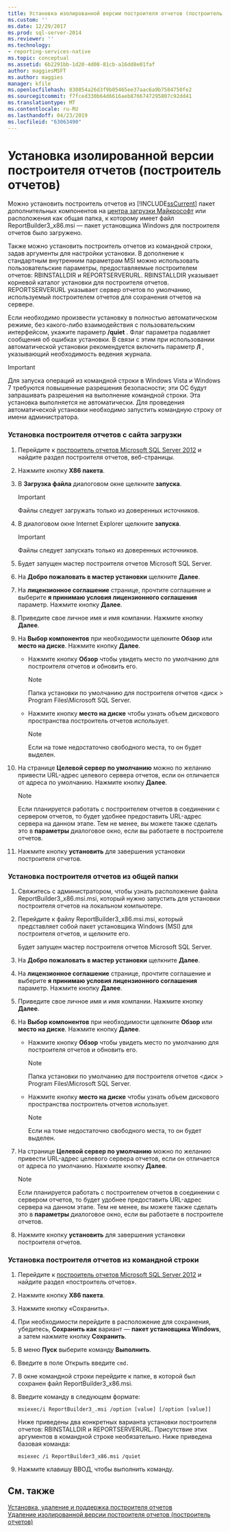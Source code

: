 ```yaml
---
title: Установка изолированной версии построителя отчетов (построитель отчетов) | Документация Майкрософт
ms.custom: ''
ms.date: 12/29/2017
ms.prod: sql-server-2014
ms.reviewer: ''
ms.technology:
- reporting-services-native
ms.topic: conceptual
ms.assetid: 6b2291bb-1d20-4d08-81cb-a16dd8e01faf
author: maggiesMSFT
ms.author: maggies
manager: kfile
ms.openlocfilehash: 830854a26d3f9b05465ee37aac6a9b7584750fe2
ms.sourcegitcommit: f7fced330b64d6616aeb8766747295807c92dd41
ms.translationtype: MT
ms.contentlocale: ru-RU
ms.lasthandoff: 04/23/2019
ms.locfileid: "63063490"
---
```

# <a name="install-the-stand-alone-version-of-report-builder-report-builder"></a>Установка изолированной версии построителя отчетов (построитель отчетов)
  Можно установить построитель отчетов из [!INCLUDE[ssCurrent](../../includes/sscurrent-md.md)] пакет дополнительных компонентов на [центра загрузки Майкрософт](https://go.microsoft.com/fwlink/?LinkID=168472) или расположения как общая папка, к которому имеет файл ReportBuilder3_x86.msi — пакет установщика Windows для построителя отчетов было загружено.  
  
 Также можно установить построитель отчетов из командной строки, задав аргументы для настройки установки. В дополнение к стандартным внутренним параметрам MSI можно использовать пользовательские параметры, предоставляемые построителем отчетов: RBINSTALLDIR и REPORTSERVERURL. RBINSTALLDIR указывает корневой каталог установки для построителя отчетов. REPORTSERVERURL указывает сервер отчетов по умолчанию, используемый построителем отчетов для сохранения отчетов на сервере.  
  
 Если необходимо произвести установку в полностью автоматическом режиме, без какого-либо взаимодействия с пользовательским интерфейсом, укажите параметр **/quiet** . Флаг параметра подавляет сообщения об ошибках установки. В связи с этим при использовании автоматической установки рекомендуется включить параметр **/l** , указывающий необходимость ведения журнала.  
  
> [!IMPORTANT]  
>  Для запуска операций из командной строки в Windows Vista и Windows 7 требуются повышенные разрешения безопасности; эти ОС будут запрашивать разрешения на выполнение командной строки. Эта установка выполняется не автоматически. Для проведения автоматической установки необходимо запустить командную строку от имени администратора.  
  
### <a name="to-install-report-builder-from-the-download-site"></a>Установка построителя отчетов с сайта загрузки  
  
1.  Перейдите к [построитель отчетов Microsoft SQL Server 2012](https://go.microsoft.com/fwlink/?LinkID=219138) и найдите раздел построителя отчетов, веб-страницы.  
  
2.  Нажмите кнопку **X86 пакета**.  
  
3.  В **Загрузка файла** диалоговом окне щелкните **запуска**.  
  
    > [!IMPORTANT]  
    >  Файлы следует загружать только из доверенных источников.  
  
4.  В диалоговом окне Internet Explorer щелкните **запуска**.  
  
    > [!IMPORTANT]  
    >  Файлы следует запускать только из доверенных источников.  
  
5.  Будет запущен мастер построителя отчетов Microsoft SQL Server.  
  
6.  На **Добро пожаловать в мастер установки** щелкните **Далее**.  
  
7.  На **лицензионное соглашение** странице, прочтите соглашение и выберите **я принимаю условия лицензионного соглашения** параметр. Нажмите кнопку **Далее**.  
  
8.  Приведите свое личное имя и имя компании. Нажмите кнопку **Далее**.  
  
9. На **Выбор компонентов** при необходимости щелкните **Обзор** или **место на диске**. Нажмите кнопку **Далее**.  
  
    -   Нажмите кнопку **Обзор** чтобы увидеть место по умолчанию для построителя отчетов и обновить его.  
  
        > [!NOTE]  
        >  Папка установки по умолчанию для построителя отчетов \<диск > Program Files\Microsoft SQL Server.  
  
    -   Нажмите кнопку **место на диске** чтобы узнать объем дискового пространства построитель отчетов использует.  
  
        > [!NOTE]  
        >  Если на томе недостаточно свободного места, то он будет выделен.  
  
10. На странице **Целевой сервер по умолчанию** можно по желанию привести URL-адрес целевого сервера отчетов, если он отличается от адреса по умолчанию. Нажмите кнопку **Далее**.  
  
    > [!NOTE]  
    >  Если планируется работать с построителем отчетов в соединении с сервером отчетов, то будет удобнее предоставить URL-адрес сервера на данном этапе. Тем не менее, вы можете также сделать это в **параметры** диалоговое окно, если вы работаете в построителе отчетов.  
  
11. Нажмите кнопку **установить** для завершения установки построителя отчетов.  
  
### <a name="to-install-report-builder-from-a-share"></a>Установка построителя отчетов из общей папки  
  
1.  Свяжитесь с администратором, чтобы узнать расположение файла ReportBuilder3_x86.msi.msi, который нужно запустить для установки построителя отчетов на локальном компьютере.  
  
2.  Перейдите к файлу ReportBuilder3_x86.msi.msi, который представляет собой пакет установщика Windows (MSI) для построителя отчетов, и щелкните его.  
  
     Будет запущен мастер построителя отчетов Microsoft SQL Server.  
  
3.  На **Добро пожаловать в мастер установки** щелкните **Далее**.  
  
4.  На **лицензионное соглашение** странице, прочтите соглашение и выберите **я принимаю условия лицензионного соглашения** параметр. Нажмите кнопку **Далее**.  
  
5.  Приведите свое личное имя и имя компании. Нажмите кнопку **Далее**.  
  
6.  На **Выбор компонентов** при необходимости щелкните **Обзор** или **место на диске**. Нажмите кнопку **Далее**.  
  
    -   Нажмите кнопку **Обзор** чтобы увидеть место по умолчанию для построителя отчетов и обновить его.  
  
        > [!NOTE]  
        >  Папка установки по умолчанию для построителя отчетов \<диск > Program Files\Microsoft SQL Server.  
  
    -   Нажмите кнопку **место на диске** чтобы узнать объем дискового пространства построитель отчетов использует.  
  
        > [!NOTE]  
        >  Если на томе недостаточно свободного места, то он будет выделен.  
  
7.  На странице **Целевой сервер по умолчанию** можно по желанию привести URL-адрес целевого сервера отчетов, если он отличается от адреса по умолчанию. Нажмите кнопку **Далее**.  
  
    > [!NOTE]  
    >  Если планируется работать с построителем отчетов в соединении с сервером отчетов, то будет удобнее предоставить URL-адрес сервера на данном этапе. Тем не менее, вы можете также сделать это в **параметры** диалоговое окно, если вы работаете в построителе отчетов.  
  
8.  Нажмите кнопку **установить** для завершения установки построителя отчетов.  
  
### <a name="to-install-report-builder-from-the-command-line"></a>Установка построителя отчетов из командной строки  
  
1.  Перейдите к [построитель отчетов Microsoft SQL Server 2012](https://go.microsoft.com/fwlink/?LinkID=219138) и найдите раздел «построитель отчетов».  
  
2.  Нажмите кнопку **X86 пакета**.  
  
3.  Нажмите кнопку «Сохранить».  
  
4.  При необходимости перейдите в расположение для сохранения, убедитесь, **Сохранить как** вариант — **пакет установщика Windows**, а затем нажмите кнопку **Сохранить**.  
  
5.  В меню **Пуск** выберите команду **Выполнить**.  
  
6.  Введите в поле Открыть введите `cmd.`  
  
7.  В окне командной строки перейдите к папке, в которой был сохранен файл ReportBuilder3_x86.msi.  
  
8.  Введите команду в следующем формате:  
  
     `msiexec/i ReportBuilder3_.msi /option [value] [/option [value]]`  
  
     Ниже приведены два конкретных варианта установки построителя отчетов: RBINSTALLDIR и REPORTSERVERURL. Присутствие этих аргументов в командной строке необязательно. Ниже приведена базовая команда:  
  
     `msiexec /i ReportBuilder3_x86.msi /quiet`  
  
9. Нажмите клавишу ВВОД, чтобы выполнить команду.  
  
## <a name="see-also"></a>См. также  
 [Установка, удаление и поддержка построителя отчетов](../install-uninstall-and-report-builder-support.md)   
 [Удаление изолированной версии построителя отчетов &#40;построитель отчетов&#41;](install-report-builder.md)  
  
  
